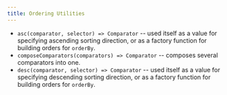 ```yaml
---
title: Ordering Utilities
---
```


- `asc(comparator, selector) => Comparator` -- used itself as a value for specifying ascending sorting direction, or as a factory function for building orders for `orderBy`.
- `composeComparators(comparators) => Comparator` -- composes several comparators into one.
- `desc(comparator, selector) => Comparator` -- used itself as a value for specifying descending sorting direction, or as a factory function for building orders for `orderBy`.
